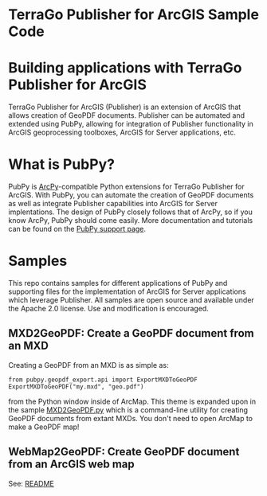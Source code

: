 TerraGo Publisher for ArcGIS Sample Code
========================================

# Building applications with TerraGo Publisher for ArcGIS
TerraGo Publisher for ArcGIS (Publisher) is an extension of ArcGIS that allows creation of GeoPDF documents. Publisher can be automated and extended using PubPy, allowing for integration of Publisher functionality in ArcGIS geoprocessing toolboxes, ArcGIS for Server applications, etc.

# What is PubPy?
PubPy is [ArcPy](https://arcpy.wordpress.com/ "Esri's ArcPy blog")-compatible Python extensions for TerraGo Publisher for ArcGIS. With PubPy, you can automate the creation of GeoPDF documents as well as integrate Publisher capabilities into ArcGIS for Server implentations. The design of PubPy closely follows that of ArcPy, so if you know ArcPy, PubPy should come easily. More documentation and tutorials can be found on the [PubPy support page](http://www.terragotech.com/geopdf-support/pubpy).

# Samples
This repo contains samples for different applications of PubPy and supporting files for the implementation of ArcGIS for Server applications which leverage Publisher. All samples are open source and available under the Apache 2.0 license. Use and modification is encouraged.

## MXD2GeoPDF: Create a GeoPDF document from an MXD
Creating a GeoPDF from an MXD is as simple as:

    from pubpy.geopdf_export.api import ExportMXDToGeoPDF
    ExportMXDToGeoPDF("my.mxd", "geo.pdf")

from the Python window inside of ArcMap. This theme is expanded upon in the sample [MXD2GeoPDF.py](./MXD2GeoPDF/MXD2GeoPDF.py) which is a command-line utility for creating GeoPDF documents from extant MXDs. You don't need to open ArcMap to make a GeoPDF map!

## WebMap2GeoPDF: Create GeoPDF document from an ArcGIS web map
See: [README](./WebMap2GeoPDF/README.md)